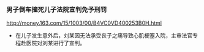 ### 男子倒车撞死儿子法院宣判免予刑罚
http://money.163.com/15/1003/00/B4VC0VD400253B0H.html
- 在儿子发生意外后，刘某因无法承受丧子之痛导致心肌梗塞入院，主审法官专程赴医院对刘某进行了宣判。